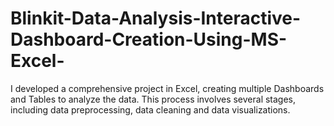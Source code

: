 # Blinkit-Data-Analysis-Interactive-Dashboard-Creation-Using-MS-Excel-
I developed a comprehensive project in Excel, creating multiple Dashboards and Tables to analyze the data. This process involves several stages, including data preprocessing, data cleaning and data visualizations.
